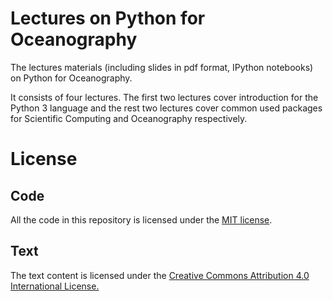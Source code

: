 # Lectures on Python for Oceanography
The lectures materials (including slides in pdf format, IPython notebooks) on Python for Oceanography.

It consists of four lectures. The first two lectures cover introduction for the Python 3 language and the rest two lectures cover common used packages for Scientific Computing and Oceanography respectively.

# License
## Code
All the code in this repository is licensed under the [MIT license](LICENSE-CODE).

## Text
The text content is licensed under the [Creative Commons Attribution 4.0 International License.](https://creativecommons.org/licenses/by/4.0/)
